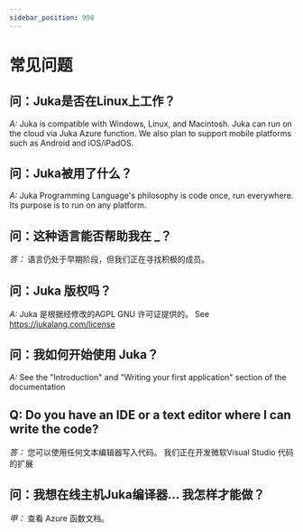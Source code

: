 ```yaml
---
sidebar_position: 998
---
```


# 常见问题

## 问：Juka是否在Linux上工作？
*A:* Juka is compatible with Windows, Linux, and Macintosh. Juka can run on the cloud via Juka Azure function. We also plan to support mobile platforms such as Android and iOS/iPadOS.


## 问：Juka被用了什么？
*A:* Juka Programming Language's philosophy is code once, run everywhere. Its purpose is to run on any platform.

## 问：这种语言能否帮助我在 _？
*答：* 语言仍处于早期阶段，但我们正在寻找积极的成员。

## 问：Juka 版权吗？
*A:* Juka 是根据经修改的AGPL GNU 许可证提供的。 See https://jukalang.com/license

## 问：我如何开始使用 Juka？
*A:* See the "Introduction" and "Writing your first application" section of the documentation

## Q: Do you have an IDE or a text editor where I can write the code?
*答：* 您可以使用任何文本编辑器写入代码。 我们正在开发微软Visual Studio 代码的扩展

## 问：我想在线主机Juka编译器... 我怎样才能做？
*甲：* 查看 Azure 函数文档。